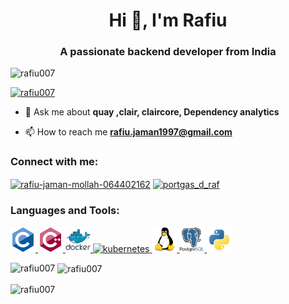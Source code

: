 <h1 align="center">Hi 👋, I'm Rafiu</h1>
<h3 align="center">A passionate backend developer from India</h3>

<p align="left"> <img src="https://komarev.com/ghpvc/?username=rafiu007&label=Profile%20views&color=0e75b6&style=flat" alt="rafiu007" /> </p>

<p align="left"> <a href="https://github.com/ryo-ma/github-profile-trophy"><img src="https://github-profile-trophy.vercel.app/?username=rafiu007" alt="rafiu007" /></a> </p>

- 💬 Ask me about **quay ,clair, claircore, Dependency analytics**

- 📫 How to reach me **rafiu.jaman1997@gmail.com**

<h3 align="left">Connect with me:</h3>
<p align="left">
<a href="https://linkedin.com/in/rafiu-jaman-mollah-064402162" target="blank"><img align="center" src="https://raw.githubusercontent.com/rahuldkjain/github-profile-readme-generator/master/src/images/icons/Social/linked-in-alt.svg" alt="rafiu-jaman-mollah-064402162" height="30" width="40" /></a>
<a href="https://www.codechef.com/users/portgas_d_raf" target="blank"><img align="center" src="https://cdn.jsdelivr.net/npm/simple-icons@3.1.0/icons/codechef.svg" alt="portgas_d_raf" height="30" width="40" /></a>
</p>

<h3 align="left">Languages and Tools:</h3>
<p align="left"> <a href="https://www.cprogramming.com/" target="_blank" rel="noreferrer"> <img src="https://raw.githubusercontent.com/devicons/devicon/master/icons/c/c-original.svg" alt="c" width="40" height="40"/> </a> <a href="https://www.w3schools.com/cpp/" target="_blank" rel="noreferrer"> <img src="https://raw.githubusercontent.com/devicons/devicon/master/icons/cplusplus/cplusplus-original.svg" alt="cplusplus" width="40" height="40"/> </a> <a href="https://www.docker.com/" target="_blank" rel="noreferrer"> <img src="https://raw.githubusercontent.com/devicons/devicon/master/icons/docker/docker-original-wordmark.svg" alt="docker" width="40" height="40"/> </a> <a href="https://kubernetes.io" target="_blank" rel="noreferrer"> <img src="https://www.vectorlogo.zone/logos/kubernetes/kubernetes-icon.svg" alt="kubernetes" width="40" height="40"/> </a> <a href="https://www.linux.org/" target="_blank" rel="noreferrer"> <img src="https://raw.githubusercontent.com/devicons/devicon/master/icons/linux/linux-original.svg" alt="linux" width="40" height="40"/> </a> <a href="https://www.postgresql.org" target="_blank" rel="noreferrer"> <img src="https://raw.githubusercontent.com/devicons/devicon/master/icons/postgresql/postgresql-original-wordmark.svg" alt="postgresql" width="40" height="40"/> </a> <a href="https://www.python.org" target="_blank" rel="noreferrer"> <img src="https://raw.githubusercontent.com/devicons/devicon/master/icons/python/python-original.svg" alt="python" width="40" height="40"/> </a> </p>

<p><img align="left" src="https://github-readme-stats.vercel.app/api/top-langs?username=rafiu007&show_icons=true&locale=en&layout=compact" alt="rafiu007" /></p>

<p>&nbsp;<img align="center" src="https://github-readme-stats.vercel.app/api?username=rafiu007&show_icons=true&locale=en" alt="rafiu007" /></p>

<p><img align="center" src="https://github-readme-streak-stats.herokuapp.com/?user=rafiu007&" alt="rafiu007" /></p>

